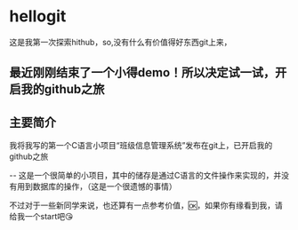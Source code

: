 # hellogit
这是我第一次探索hithub，so,没有什么有价值得好东西git上来，



最近刚刚结束了一个小得demo！所以决定试一试，开启我的github之旅
----------
## 主要简介
我将我写的第一个C语言小项目“班级信息管理系统”发布在git上，已开启我的github之旅



-- 这是一个很简单的小项目，其中的储存是通过C语言的文件操作来实现的，并没有用到数据库的操作，（这是一个很遗憾的事情）



不过对于一些新同学来说，也还算有一点参考价值，🆗，如果你有缘看到我，请给我一个start吧😘
